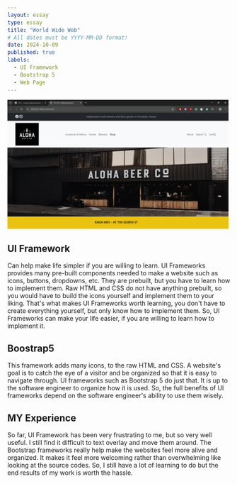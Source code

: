 ```yaml
---
layout: essay
type: essay
title: "World Wide Web"
# All dates must be YYYY-MM-DD format!
date: 2024-10-09
published: true
labels:
  - UI Framework
  - Bootstrap 5
  - Web Page
---
```

<img width="500px" class="rounded float-start pe-4" src="../img/Alohabeer.png">

## UI Framework
Can help make life simpler if you are willing to learn. UI Frameworks provides many pre-built components needed to make a website such as icons, buttons, dropdowns, etc. They are prebuilt, but you have to learn how to implement them. Raw HTML and CSS do not have anything prebuilt, so you would have to build the icons yourself and implement them to your liking. That's what makes UI Frameworks worth learning, you don't have to create everything yourself, but only know how to implement them. So, UI Frameworks can make your life easier, if you are willing to learn how to implement it. 
## Boostrap5
This framework adds many icons, to the raw HTML and CSS. A website's goal is to catch the eye of a visitor and be organized so that it is easy to navigate through. UI frameworks such as Bootstrap 5 do just that. It is up to the software engineer to organize how it is used. So, the full benefits of UI frameworks depend on the software engineer's ability to use them wisely. 
## MY Experience
So far, UI Framework has been very frustrating to me, but so very well useful. I still find it difficult to text overlay and move them around. The Bootstrap frameworks really help make the websites feel more alive and organized. It makes it feel more welcoming rather than overwhelming like looking at the source codes. So, I still have a lot of learning to do but the end results of my work is worth the hassle.
